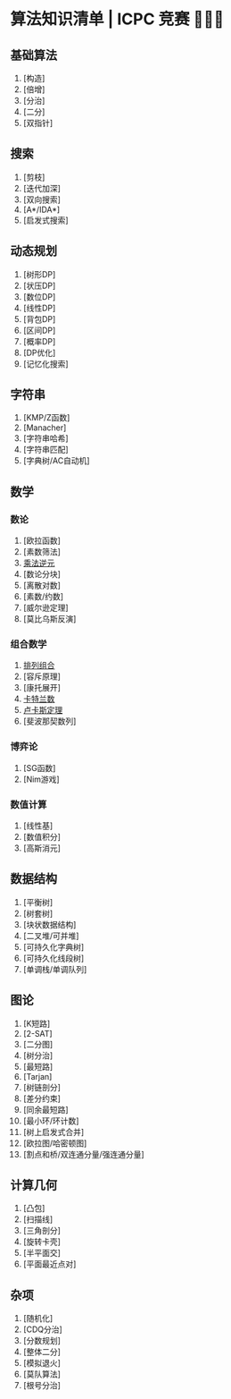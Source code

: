 # 算法知识清单 | ICPC 竞赛 💭💡🎈

## 基础算法
1. [构造]
2. [倍增]
3. [分治]
4. [二分]
5. [双指针]

## 搜索
1. [剪枝]
2. [迭代加深]
3. [双向搜索]
4. [A*/IDA*]
5. [启发式搜索]

## 动态规划
1. [树形DP]
2. [状压DP]
3. [数位DP]
4. [线性DP]
5. [背包DP]
6. [区间DP]
7. [概率DP]
8. [DP优化]
9. [记忆化搜索]

## 字符串
1. [KMP/Z函数]
2. [Manacher]
3. [字符串哈希]
4. [字符串匹配]
5. [字典树/AC自动机]

## 数学

### 数论
1. [欧拉函数]
2. [素数筛法]
3. [乘法逆元](./inverse.md)
4. [数论分块]
5. [离散对数]
6. [素数/约数]
7. [威尔逊定理]
8. [莫比乌斯反演]

### 组合数学
1. [排列组合](./combination.md)
2. [容斥原理]
3. [康托展开]
4. [卡特兰数](./catalan.md)
5. [卢卡斯定理](./lucas.md)
6. [斐波那契数列]

### 博弈论
1. [SG函数]
2. [Nim游戏]

### 数值计算
1. [线性基]
2. [数值积分]
3. [高斯消元]

## 数据结构
1. [平衡树]
2. [树套树]
3. [块状数据结构]
4. [二叉堆/可并堆]
5. [可持久化字典树]
6. [可持久化线段树]
7. [单调栈/单调队列]

## 图论
1.  [K短路]
2.  [2-SAT]
3.  [二分图]
4.  [树分治]
5.  [最短路]
6.  [Tarjan]
7.  [树链剖分]
8.  [差分约束]
9.  [同余最短路]
10. [最小环/环计数]
11. [树上启发式合并]
12. [欧拉图/哈密顿图]
13. [割点和桥/双连通分量/强连通分量]

## 计算几何
1. [凸包]
2. [扫描线]
3. [三角剖分]
4. [旋转卡壳]
5. [半平面交]
6. [平面最近点对]

## 杂项
1. [随机化]
2. [CDQ分治]
3. [分数规划]
4. [整体二分]
5. [模拟退火]
6. [莫队算法]
7. [根号分治]
